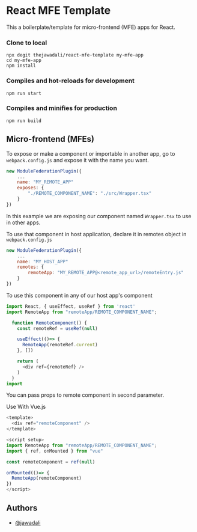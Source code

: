 
# React MFE Template

This a boilerplate/template for micro-frontend (MFE) apps for React.

### Clone to local
```
npx degit thejawadali/react-mfe-template my-mfe-app
cd my-mfe-app
npm install
```

### Compiles and hot-reloads for development
```
npm run start
```

### Compiles and minifies for production
```
npm run build
```


## Micro-frontend (MFEs)

To expose or make a component or importable in another app,
go to `webpack.config.js` and expose it with the name you want.
```javascript
new ModuleFederationPlugin({
    ...
    name: "MY_REMOTE_APP"
    exposes: {
        "./REMOTE_COMPONENT_NAME": "./src/Wrapper.tsx"
    }
})
```
In this example we are exposing our component named `Wrapper.tsx` to 
use in other apps.

To use that component in host application, declare it in remotes object in `webpack.config.js` 

```javascript
new ModuleFederationPlugin({
    ...
    name: "MY_HOST_APP"
    remotes: {
        remoteApp: "MY_REMOTE_APP@<remote_app_url>/remoteEntry.js"
    }
})
```

To use this component in any of our host app's component

```javascript
import React, { useEffect, useRef } from 'react'
import RemoteApp from "remoteApp/REMOTE_COMPONENT_NAME";

  function RemoteComponent() {
    const remoteRef = useRef(null)

    useEffect(()=> {
      RemoteApp(remoteRef.current)
    }, [])

    return (
      <div ref={remoteRef} />
    )
  }
import
```

You can pass props to remote component in second parameter.

Use With Vue.js
```javascript
<template>
  <div ref="remoteComponent" />
</template>

<script setup>
import RemoteApp from "remoteApp/REMOTE_COMPONENT_NAME";
import { ref, onMounted } from "vue"

const remoteComponent = ref(null)

onMounted(()=> {
  RemoteApp(remoteComponent)
})
</script>

```
## Authors

- [@jawadali](https://www.github.com/thejawadali)

